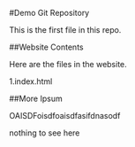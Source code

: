 #Demo Git Repository

This is the first file in this repo.

##Website Contents

Here are the files in the website.

1.index.html

##More Ipsum
 
OAISDFoisdfoaisdfasifdnasodf

nothing to see here